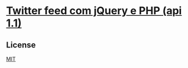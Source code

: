# [Twitter feed com jQuery e PHP (api 1.1)](http://nandomoreira.me/2014/07/29/twitter-feed-com-jquery-e-php-api-1-1/)

## License

[MIT](http://opensource.org/licenses/MIT)